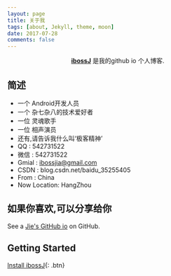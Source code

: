 ```yaml
---
layout: page
title: 关于我
tags: [about, Jekyll, theme, moon]
date: 2017-07-28
comments: false
---
```

    
<center><a href="http://jiezongnewstar.github.io/ibossJ"><b>ibossJ</b></a> 是我的github io 个人博客.</center>

## 简述
* 一个 Android开发人员
* 一个 杂七杂八的技术爱好者
* 一位 灵魂歌手
* 一位 相声演员
* 还有,请告诉我什么叫‘极客精神’
* QQ : 542731522
* 微信 : 542731522
* Gmial : ibossjia@gmail.com
* CSDN : blog.csdn.net/baidu_35255405
* From : China
* Now Location: HangZhou

## 如果你喜欢,可以分享给你

See a [Jie's GitHub io](http://jiezongnewstar.github.io/ibossJ) on GitHub.

## Getting Started
      
[Install ibossJ](https://github.com/jiezongnewstar/ibossJ){: .btn}
